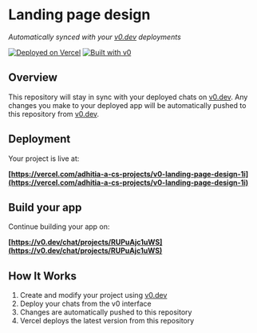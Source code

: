 # Landing page design

*Automatically synced with your [v0.dev](https://v0.dev) deployments*

[![Deployed on Vercel](https://img.shields.io/badge/Deployed%20on-Vercel-black?style=for-the-badge&logo=vercel)](https://vercel.com/adhitia-a-cs-projects/v0-landing-page-design-1i)
[![Built with v0](https://img.shields.io/badge/Built%20with-v0.dev-black?style=for-the-badge)](https://v0.dev/chat/projects/RUPuAjc1uWS)

## Overview

This repository will stay in sync with your deployed chats on [v0.dev](https://v0.dev).
Any changes you make to your deployed app will be automatically pushed to this repository from [v0.dev](https://v0.dev).

## Deployment

Your project is live at:

**[https://vercel.com/adhitia-a-cs-projects/v0-landing-page-design-1i](https://vercel.com/adhitia-a-cs-projects/v0-landing-page-design-1i)**

## Build your app

Continue building your app on:

**[https://v0.dev/chat/projects/RUPuAjc1uWS](https://v0.dev/chat/projects/RUPuAjc1uWS)**

## How It Works

1. Create and modify your project using [v0.dev](https://v0.dev)
2. Deploy your chats from the v0 interface
3. Changes are automatically pushed to this repository
4. Vercel deploys the latest version from this repository
